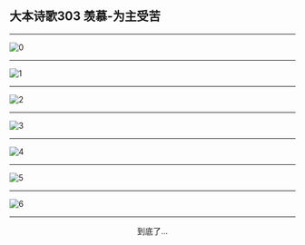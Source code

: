 
## 大本诗歌303 羡慕-为主受苦
        
<div id="aplayer0"></div>

---

<img alt="0" data-original="https://cdn.jsdelivr.net/gh/k34869/shi/data/d0303/0">

---

<img alt="1" data-original="https://cdn.jsdelivr.net/gh/k34869/shi/data/d0303/1">

---

<img alt="2" data-original="https://cdn.jsdelivr.net/gh/k34869/shi/data/d0303/2">

---

<img alt="3" data-original="https://cdn.jsdelivr.net/gh/k34869/shi/data/d0303/3">

---

<img alt="4" data-original="https://cdn.jsdelivr.net/gh/k34869/shi/data/d0303/4">

---

<img alt="5" data-original="https://cdn.jsdelivr.net/gh/k34869/shi/data/d0303/5">

---

<img alt="6" data-original="https://cdn.jsdelivr.net/gh/k34869/shi/data/d0303/6">

---

<p style="text-align: center">到底了...</p>

<script src="/js/dist-view.js"></script>

<script>
MAIN.id = 'd0303';
        
const ap0 = new APlayer({
    container: document.getElementById('aplayer0'),
    volume: 1,
    loop: 'none',
    preload: 'none',
    audio: [{
        name: '大本诗歌303.mp3',
        artist: '大本诗歌',
        url: 'https://res.wx.qq.com/voice/getvoice?mediaid=MzI0NTk3MDM5M18yMjQ3NDkxMjIx',
        cover: '/favicon'
    }]
});
</script>
